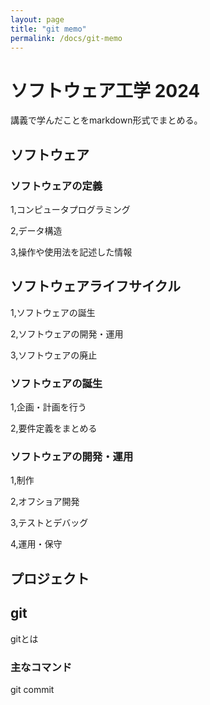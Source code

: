 ```yaml
---
layout: page
title: "git memo"
permalink: /docs/git-memo
---
```


# ソフトウェア工学 2024

講義で学んだことをmarkdown形式でまとめる。

## ソフトウェア

### ソフトウェアの定義

1,コンピュータプログラミング

2,データ構造

3,操作や使用法を記述した情報

## ソフトウェアライフサイクル

1,ソフトウェアの誕生

2,ソフトウェアの開発・運用

3,ソフトウェアの廃止

### ソフトウェアの誕生

1,企画・計画を行う

2,要件定義をまとめる

### ソフトウェアの開発・運用

1,制作

2,オフショア開発

3,テストとデバッグ

4,運用・保守


## プロジェクト




## git
gitとは

### 主なコマンド

git commit
